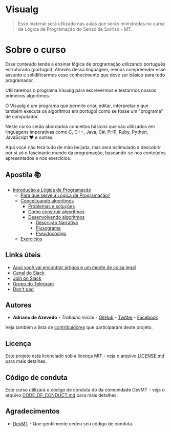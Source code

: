 # Visualg

> Esse material será utilizado nas aulas que serão ministradas no curso de Lógica de
> Programação do Senac de Sorriso - MT.

# Sobre o curso

Esse conteúdo tende a ensinar lógica de programação utilizando português estruturado
(portugol). Através dessa linguagem, iremos compreender esse assunto e solidificarmos
esse conhecimento que deve ser básico para todo programador.

Utilizaremos o programa Visualg para escrevermos e testarmos nossos primeiros algoritmos.

O Visualg é um programa que permite criar, editar, interpretar e que também executa
os algoritmos em portugol como se fosse um "programa" de computador.

Neste curso serão abordados conceitos básicos que são utilizados em linguagens
imperativas como C, C++, Java, C#, PHP, Ruby, Python, JavaScript :heart: e outras.

Aqui você não terá tudo de mão beijada, mas será estimulado a descobrir por si só
o fascinante mundo da programação, baseando-se nos conteúdos apresentados e nos exercícios.

## Apostila :books:

- [Introdução a Lógica de Programação](./docs/01-introducao.md#introducao-a-logica-de-programacao)
  - [Para que serve a Lógica de Programação?](./docs/01-introducao.md#para-que-serve-a-logica-de-programacao)
  - [Conceituando algoritmos](./docs/01-introducao.md#conceituando-algoritmos)
    - [Problemas e soluções](./docs/01-introducao.md#problemas-e-solucoes)
    - [Como construir algoritmos](./docs/01-introducao.md#como-construir-algoritmos)
    - [Desenvolvendo algoritmos](./docs/01-introducao.md#desenvolvendo-algoritmos)
      - [Descrição Narrativa](./docs/01-introducao.md#descricao-narrativa)
      - [Fluxograma](./docs/01-introducao.md#fluxograma)
      - [Pseudocódigo](./docs/01-introducao.md#pseudocodigo)
  - [Exercícios](./docs/01-introducao.md#exercicios)

## Links úteis

- [Aqui você vai encontrar artigos e um monte de coisa legal](./extra/links.md)
- [Canal do Slack](https://drianoaz.slack.com/)
- [Join on Slack](https://join.slack.com/t/drianoaz/shared_invite/enQtNDAwNTIwNzMxMDk1LTliZGM1OWE3YzhhOThjNDIwODNkM2M4Y2VmZWRiNTJmODFhMTE5OWVkYWQ3ZDZhMzY3NGM1YjFkMGE3ZTQ3NDg)
- [Grupo do Telegram](https://t.me/grupodrianoaz)
- [Don't pad](http://dontpad.com/drianoaz/aula)

## Autores

- **Adriano de Azevedo** - _Trabalho inicial_ - [GitHub](https://github.com/drianoaz) - [Twitter](https://twitter.com/drianoaz) - [Facebook](https://www.facebook.com/drianoaz)

Veja também a lista de [contribuidores](https://github.com/drianoaz/visualg/contributors) que participaram deste projeto.

## Licença

Este projeto está licenciado sob a licença MIT - veja o arquivo
[LICENSE.md](LICENSE.md) para mais detalhes.

## Código de conduta

Este curso utilizará o código de conduta do da comunidade DevMT - veja o arquivo [CODE_OF_CONDUCT.md](CODE_OF_CONDUCT.md) para mais detalhes.

## Agradecimentos

- [DevMT](http://www.devmt.com.br/) - Que gentilmente cedeu seu código de conduta.
